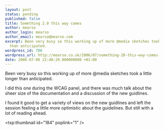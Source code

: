 ```yaml
---
layout: post
status: pending
published: false
title: Something 2.0 this way comes
author: mearso
author_login: mearso
author_email: mearso@mearso.com
excerpt: Been very busy so this working up of more @media sketches took a little longer
  than anticipated.
wordpress_id: 708
wordpress_url: http://mearso.co.uk/2006/07/something-20-this-way-comes-2/
date: 2006-07-06 22:40:29.000000000 +01:00
---
```

Been very busy so this working up of more @media sketches took a little longer than anticipated.

I did this one during the WCAG panel, and there was much talk about the sheer size of the documentation and a discussion of the new guidlines.

I found it good to get a variety of views on the new guidlines and left the session feeling a little more optimistic about the guidelines. But still with a lot of reading ahead.

<txp:thumbnail id="184" poplink="1" />
